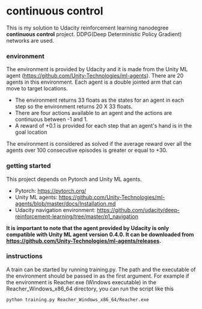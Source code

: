 # continuous control
This is my solution to Udacity reinforcement learning nanodegree **continuous control** project. DDPG(Deep Deterministic Policy Gradient) networks are used.
### environment
The environment is provided by Udacity and it is made from the Unity ML agent (https://github.com/Unity-Technologies/ml-agents).
There are 20 agents in this environment. Each agent is a double jointed arm that can move to target locations. 
- The environment returns 33 floats as the states for an agent in each step so the environment returns 20 X 33 floats.
- There are four actions available to an agent and the actions are continuous between -1 and 1.
- A reward of +0.1 is provided for each step that an agent's hand is in the goal location
   
The environment is considered as solved if the average reward over all the agents over 100 consecutive episodes is greater or equal to +30.
  
### getting started
This project depends on Pytorch and Unity ML agents.
- Pytorch: https://pytorch.org/
- Unity ML agents: https://github.com/Unity-Technologies/ml-agents/blob/master/docs/Installation.md
- Udacity navigation environment: https://github.com/udacity/deep-reinforcement-learning/tree/master/p1_navigation

**It is important to note that the agent provided by Udacity is only compatible with Unity ML agent version 0.4.0. It can be downloaded from https://github.com/Unity-Technologies/ml-agents/releases.**

### instructions
A train can be started by running training.py. The path and the executable of the environment should be passed in as the first argument. For example if the environment is Reacher.exe (Windows executable) in the Reacher_Windows_x86_64 directory, you can run the script like this

```
python training.py Reacher_Windows_x86_64/Reacher.exe
```
